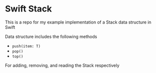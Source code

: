 # Swift Stack

This is a repo for my example implementation of a Stack data structure in Swift

Data structure includes the following methods

- `push(item: T)`
- `pop()`
- `top()`

For adding, removing, and reading the Stack respectively
